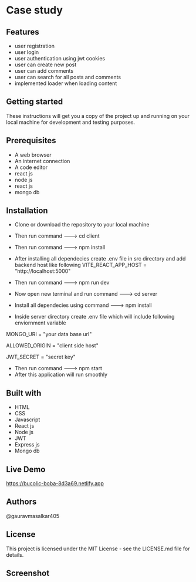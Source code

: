 # Case study

## Features

- user registration
- user login
- user authentication using jwt cookies
- user can create new post
- user can add comments
- user can search for all posts and comments
- implemented loader when loading content

## Getting started

These instructions will get you a copy of the project up and running on your local machine for development and testing purposes.

## Prerequisites

- A web browser
- An internet connection
- A code editor
- react js
- node js
- react js
- mongo db

## Installation

- Clone or download the repository to your local machine
- Then run command ---> cd client
- Then run command ---> npm install
- After installing all dependecies create .env file in src directory and add backend host like following VITE_REACT_APP_HOST = "http://localhost:5000"
- Then run command ---> npm run dev

- Now open new terminal and run command ---> cd server
- Install all dependecies using command ---> npm install
- Inside server directory create .env file which will include following enviornment variable

MONGO_URI = "your data base url"

ALLOWED_ORIGIN = "client side host"

JWT_SECRET = "secret key"

- Then run command ---> npm start
- After this application will run smoothly

## Built with

- HTML
- CSS
- Javascript
- React js
- Node js
- JWT
- Express js
- Mongo db

## Live Demo

https://bucolic-boba-8d3a69.netlify.app

## Authors

@gauravmasalkar405

## License

This project is licensed under the MIT License - see the LICENSE.md file for details.

## Screenshot
